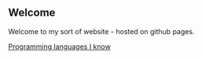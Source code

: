 ## Welcome

Welcome to my sort of website - hosted on github pages.

[Programming languages I know](/skills#programming-languages)
